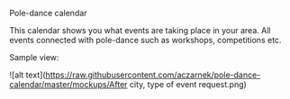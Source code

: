 Pole-dance calendar

This calendar shows you what events are taking place in your area. 
All events connected with pole-dance such as workshops, competitions etc.

Sample view:

![alt text](https://raw.githubusercontent.com/aczarnek/pole-dance-calendar/master/mockups/After city, type of event request.png)

